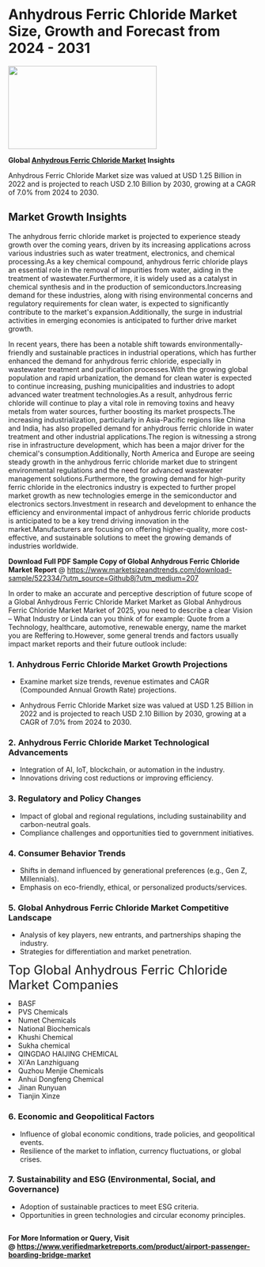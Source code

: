 <H1>Anhydrous Ferric Chloride Market Size, Growth and Forecast from 2024 - 2031</H1><img class="aligncenter size-medium wp-image-584254" src="https://thirdeyenews.in/wp-content/uploads/2024/09/Global-Market-Research-300x168.jpeg" alt="" width="300" height="168" /><p><strong>Global&nbsp;<a href="https://www.marketsizeandtrends.com/download-sample/522334/?utm_source=Github8j?utm_medium=207">Anhydrous Ferric Chloride Market</a> Insights</strong></p><p>Anhydrous Ferric Chloride Market size was valued at USD 1.25 Billion in 2022 and is projected to reach USD 2.10 Billion by 2030, growing at a CAGR of 7.0% from 2024 to 2030.</p><p><h2>Market Growth Insights</h2> <p>The anhydrous ferric chloride market is projected to experience steady growth over the coming years, driven by its increasing applications across various industries such as water treatment, electronics, and chemical processing.As a key chemical compound, anhydrous ferric chloride plays an essential role in the removal of impurities from water, aiding in the treatment of wastewater.Furthermore, it is widely used as a catalyst in chemical synthesis and in the production of semiconductors.Increasing demand for these industries, along with rising environmental concerns and regulatory requirements for clean water, is expected to significantly contribute to the market's expansion.Additionally, the surge in industrial activities in emerging economies is anticipated to further drive market growth. </p> <p>In recent years, there has been a notable shift towards environmentally-friendly and sustainable practices in industrial operations, which has further enhanced the demand for anhydrous ferric chloride, especially in wastewater treatment and purification processes.With the growing global population and rapid urbanization, the demand for clean water is expected to continue increasing, pushing municipalities and industries to adopt advanced water treatment technologies.As a result, anhydrous ferric chloride will continue to play a vital role in removing toxins and heavy metals from water sources, further boosting its market prospects.The increasing industrialization, particularly in Asia-Pacific regions like China and India, has also propelled demand for anhydrous ferric chloride in water treatment and other industrial applications.The region is witnessing a strong rise in infrastructure development, which has been a major driver for the chemical's consumption.Additionally, North America and Europe are seeing steady growth in the anhydrous ferric chloride market due to stringent environmental regulations and the need for advanced wastewater management solutions.Furthermore, the growing demand for high-purity ferric chloride in the electronics industry is expected to further propel market growth as new technologies emerge in the semiconductor and electronics sectors.Investment in research and development to enhance the efficiency and environmental impact of anhydrous ferric chloride products is anticipated to be a key trend driving innovation in the market.Manufacturers are focusing on offering higher-quality, more cost-effective, and sustainable solutions to meet the growing demands of industries worldwide.</p><p><span class=""><strong>Download Full PDF Sample Copy of Global Anhydrous Ferric Chloride Market Report</strong> @ <a href="https://www.marketsizeandtrends.com/download-sample/522334/?utm_source=Github8j?utm_medium=207" target="_blank">https://www.marketsizeandtrends.com/download-sample/522334/?utm_source=Github8j?utm_medium=207</a></span></p><p>In order to make an accurate and perceptive description of future scope of a Global&nbsp;Anhydrous Ferric Chloride Market Market as Global&nbsp;Anhydrous Ferric Chloride Market Market of 2025, you need to describe a clear Vision &ndash; What Industry or Linda can you think of for example: Quote from a Technology, healthcare, automotive, renewable energy, name the market you are Reffering to.However, some general trends and factors usually impact market reports and their future outlook include:</p><h3>1.&nbsp;<strong>Anhydrous Ferric Chloride Market Growth Projections</strong></h3><ul><li>Examine market size trends, revenue estimates and CAGR (Compounded Annual Growth Rate) projections.</li><li><p>Anhydrous Ferric Chloride Market size was valued at USD 1.25 Billion in 2022 and is projected to reach USD 2.10 Billion by 2030, growing at a CAGR of 7.0% from 2024 to 2030.</p></li></ul><h3>2.&nbsp;<strong>Anhydrous Ferric Chloride Market Technological Advancements</strong></h3><ul><li>Integration of AI, IoT, blockchain, or automation in the industry.</li><li>Innovations driving cost reductions or improving efficiency.</li></ul><h3>3.&nbsp;<strong>Regulatory and Policy Changes</strong></h3><ul><li>Impact of global and regional regulations, including sustainability and carbon-neutral goals.</li><li>Compliance challenges and opportunities tied to government initiatives.</li></ul><h3>4.&nbsp;<strong>Consumer Behavior Trends</strong></h3><ul><li>Shifts in demand influenced by generational preferences (e.g., Gen Z, Millennials).</li><li>Emphasis on eco-friendly, ethical, or personalized products/services.</li></ul><h3>5.&nbsp;<strong>Global Anhydrous Ferric Chloride Market Competitive Landscape</strong></h3><ul><li>Analysis of key players, new entrants, and partnerships shaping the industry.</li><li>Strategies for differentiation and market penetration.</li></ul><p data-pm-slice="1 1 []"><span style="color: inherit; font-family: inherit; font-size: 25px;">Top Global Anhydrous Ferric Chloride Market Companies</span></p><div class="" data-test-id=""><p><li>BASF</li><li> PVS Chemicals</li><li> Numet Chemicals</li><li> National Biochemicals</li><li> Khushi Chemical</li><li> Sukha chemical</li><li> QINGDAO HAIJING CHEMICAL</li><li> Xi'An Lanzhiguang</li><li> Quzhou Menjie Chemicals</li><li> Anhui Dongfeng Chemical</li><li> Jinan Runyuan</li><li> Tianjin Xinze</li></p></div><h3>6.&nbsp;<strong>Economic and Geopolitical Factors</strong></h3><ul><li>Influence of global economic conditions, trade policies, and geopolitical events.</li><li>Resilience of the market to inflation, currency fluctuations, or global crises.</li></ul><h3>7.&nbsp;<strong>Sustainability and ESG (Environmental, Social, and Governance)</strong></h3><ul><li>Adoption of sustainable practices to meet ESG criteria.</li><li>Opportunities in green technologies and circular economy principles.</li></ul><h2><strong style="font-size: 14px;">For More Information or Query, Visit @&nbsp;</strong><a style="background-color: #ffffff; font-size: 14px;" href="https://www.marketsizeandtrends.com/report/anhydrous-ferric-chloride-market/" target="_blank">https://www.verifiedmarketreports.com/product/airport-passenger-boarding-bridge-market</a></h2>